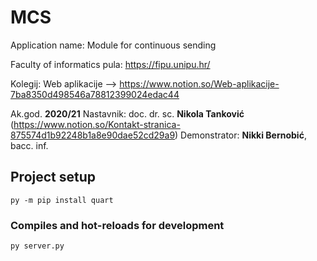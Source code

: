 # MCS
Application name:
Module for continuous sending

Faculty of informatics pula:
https://fipu.unipu.hr/

Kolegij:
Web aplikacije --> https://www.notion.so/Web-aplikacije-7ba8350d498546a78812399024edac44

Ak.god. **2020/21**
Nastavnik: doc. dr. sc. **Nikola Tanković** (https://www.notion.so/Kontakt-stranica-875574d1b92248b1a8e90dae52cd29a9)
Demonstrator: **Nikki Bernobić**, bacc. inf.

## Project setup
```
py -m pip install quart
```

### Compiles and hot-reloads for development
```
py server.py
```